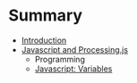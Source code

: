 # Summary

* [Introduction](README.md)
* [Javascript and Processing.js](chapter1.md)
   * Programming
   * [Javascript: Variables](javascript_variables.md)


